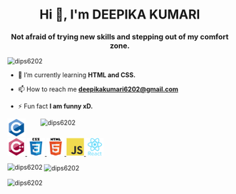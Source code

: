 <h1 align="center">Hi 👋, I'm DEEPIKA KUMARI</h1>
<h3 align="center">Not afraid of trying new skills and stepping out of my comfort zone.</h3>

<p align="left"> <img src="https://komarev.com/ghpvc/?username=dips6202&label=Profile%20views&color=0e75b6&style=flat" alt="dips6202" /> </p>

- 🌱 I’m currently learning **HTML and CSS.**

- 📫 How to reach me **deepikakumari6202@gmail.com**

- ⚡ Fun fact **I am funny xD.**

  <img align="right" width="430" img src="https://xylomeet.com/wp-content/uploads/2020/06/meet-for-finance.gif" alt="dips6202" /> </p>  
<p align="left"> <a href="https://www.cprogramming.com/" target="_blank"> <img src="https://raw.githubusercontent.com/devicons/devicon/master/icons/c/c-original.svg" alt="c" width="40" height="40"/> </a> <a href="https://www.w3schools.com/cpp/" target="_blank"> <img src="https://raw.githubusercontent.com/devicons/devicon/master/icons/cplusplus/cplusplus-original.svg" alt="cplusplus" width="40" height="40"/> </a> <a href="https://www.w3schools.com/css/" target="_blank"> <img src="https://raw.githubusercontent.com/devicons/devicon/master/icons/css3/css3-original-wordmark.svg" alt="css3" width="40" height="40"/> </a> <a href="https://www.w3.org/html/" target="_blank"> <img src="https://raw.githubusercontent.com/devicons/devicon/master/icons/html5/html5-original-wordmark.svg" alt="html5" width="40" height="40"/> </a> <a href="https://developer.mozilla.org/en-US/docs/Web/JavaScript" target="_blank"> <img src="https://raw.githubusercontent.com/devicons/devicon/master/icons/javascript/javascript-original.svg" alt="javascript" width="40" height="40"/> </a> <a href="https://reactjs.org/" target="_blank"> <img src="https://raw.githubusercontent.com/devicons/devicon/master/icons/react/react-original-wordmark.svg" alt="react" width="40" height="40"/> </a> </p>

<p><img align="left" src="https://github-readme-stats.vercel.app/api/top-langs?username=dips6202&show_icons=true&locale=en&layout=compact" alt="dips6202" /></p>

<p>&nbsp;<img align="center" src="https://github-readme-stats.vercel.app/api?username=dips6202&show_icons=true&locale=en" alt="dips6202" /></p>

<p><img align="center" src="https://github-readme-streak-stats.herokuapp.com/?user=dips6202&" alt="dips6202" /></p>


